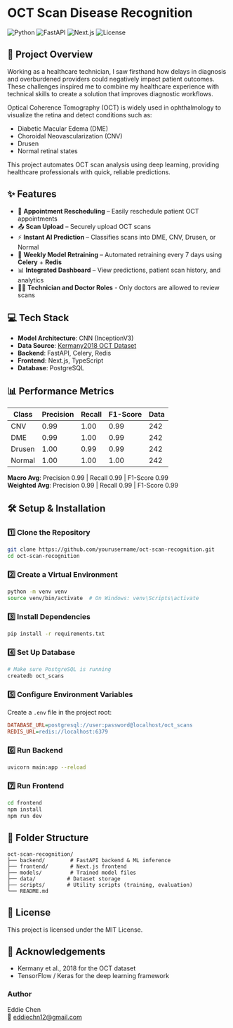 # OCT Scan Disease Recognition

![Python](https://img.shields.io/badge/python-v3.8+-blue.svg)
![FastAPI](https://img.shields.io/badge/FastAPI-0.68.0+-green.svg)
![Next.js](https://img.shields.io/badge/Next.js-12.0+-black.svg)
![License](https://img.shields.io/badge/license-MIT-blue.svg)

## 🚀 Project Overview
Working as a healthcare technician, I saw firsthand how delays in diagnosis and overburdened providers could negatively impact patient outcomes. These challenges inspired me to combine my healthcare experience with technical skills to create a solution that improves diagnostic workflows.

Optical Coherence Tomography (OCT) is widely used in ophthalmology to visualize the retina and detect conditions such as:

- Diabetic Macular Edema (DME)
- Choroidal Neovascularization (CNV)
- Drusen
- Normal retinal states

This project automates OCT scan analysis using deep learning, providing healthcare professionals with quick, reliable predictions.

## ✨ Features

- 📅 **Appointment Rescheduling** – Easily reschedule patient OCT appointments
- 📤 **Scan Upload** – Securely upload OCT scans
- ⚡ **Instant AI Prediction** – Classifies scans into DME, CNV, Drusen, or Normal
- 🔄 **Weekly Model Retraining** – Automated retraining every 7 days using **Celery** + **Redis**
- 📊 **Integrated Dashboard** – View predictions, patient scan history, and analytics
- 👨‍⚕️ **Technician and Doctor Roles** - Only doctors are allowed to review scans

## 💻 Tech Stack

- **Model Architecture**: CNN (InceptionV3)
- **Data Source**: [Kermany2018 OCT Dataset](https://www.kaggle.com/datasets/paultimothymooney/kermany2018)
- **Backend**: FastAPI, Celery, Redis
- **Frontend**: Next.js, TypeScript
- **Database**: PostgreSQL

## 📊 Performance Metrics

| Class  | Precision | Recall | F1-Score | Data |
|--------|-----------|--------|----------|------|
| CNV    | 0.99      | 1.00   | 0.99     | 242  |
| DME    | 0.99      | 1.00   | 0.99     | 242  |
| Drusen | 1.00      | 0.99   | 0.99     | 242  |
| Normal | 1.00      | 1.00   | 1.00     | 242  |

**Macro Avg**: Precision 0.99 | Recall 0.99 | F1-Score 0.99  
**Weighted Avg**: Precision 0.99 | Recall 0.99 | F1-Score 0.99

## 🛠 Setup & Installation

### 1️⃣ Clone the Repository
```bash
git clone https://github.com/yourusername/oct-scan-recognition.git
cd oct-scan-recognition
```

### 2️⃣ Create a Virtual Environment
```bash
python -m venv venv
source venv/bin/activate  # On Windows: venv\Scripts\activate
```

### 3️⃣ Install Dependencies
```bash
pip install -r requirements.txt
```

### 4️⃣ Set Up Database
```bash
# Make sure PostgreSQL is running
createdb oct_scans
```

### 5️⃣ Configure Environment Variables
Create a `.env` file in the project root:
```ini
DATABASE_URL=postgresql://user:password@localhost/oct_scans
REDIS_URL=redis://localhost:6379
```

### 6️⃣ Run Backend
```bash
uvicorn main:app --reload
```

### 7️⃣ Run Frontend
```bash
cd frontend
npm install
npm run dev
```

## 📂 Folder Structure
```
oct-scan-recognition/
├── backend/        # FastAPI backend & ML inference
├── frontend/       # Next.js frontend
├── models/         # Trained model files
├── data/          # Dataset storage
├── scripts/       # Utility scripts (training, evaluation)
└── README.md
```

## 📜 License
This project is licensed under the MIT License.

## 🙏 Acknowledgements
- Kermany et al., 2018 for the OCT dataset
- TensorFlow / Keras for the deep learning framework

### Author
Eddie Chen  
📧 eddiechn12@gmail.com
